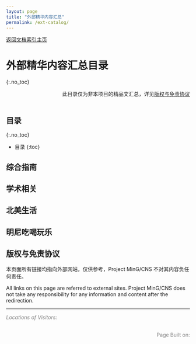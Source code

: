 ```yaml
---
layout: page
title: "外部精华内容汇总"
permalink: /ext-catalog/
---
```


<div>
<a href="http://www.mingcns.org">返回文档索引主页</a>
</div>

# 外部精华内容汇总目录
{:.no_toc}

<div align="right">
此目录仅为非本项目的精品文汇总，详见<a href="#版权与免责协议">版权与免责协议</a><br>
</div><br>

## 目录
{:.no_toc}

* 目录
{:toc}


<script type="text/javascript">
    // Redirects reader to an external site via util/redirector
    function redirect(name, link) {
        const redirectorPrefix = "https://www.mingcns.org/utils/redirector?";
        window.location.replace(
            redirectorPrefix + "name=" + encodeURI(name) + "&link=" + encodeURI(link));
    }

    // Renders single article item
    function renderListItem(item) {
        document.write(
            "<li> <p> <a href=\"#\" onclick=\"redirect('"
            + item[0]
            + "', '"
            + item[1]
            + "')\">"
            + item[0]
            + "</a> </p> </li>\n");
    }

    // Renders a list of articles
    function renderList(extCatlogList) {
        document.write("<ul>\n");
        extCatlogList.forEach(renderListItem)
        document.write("</ul>\n");
    }
</script>

## 综合指南
<script type="text/javascript">
    const generalList = [
        ["[2019-05-08][CUSAUMN] 新生指南 | Off-campus Housing", "https://mp.weixin.qq.com/s/_K-cgWjMPSH8_dD-KZyZHQ"],
        ["[2019-08-01][UMNCSSA] CSSA新生大礼包 | 99%的新生点开都流泪了", "https://mp.weixin.qq.com/s/-HDsSr8rUTzIy2HEuZZ5wg"],
        ["[2019-08-01][UMNCSSA] CSSA新生手册 | 行前准备篇", "https://mp.weixin.qq.com/s/vuSXbp57tlhQL7O3udxgHA"],
        ["[2019-08-01][UMNCSSA] CSSA新生手册 | 入学指南篇", "https://mp.weixin.qq.com/s/aEsBME0jCzmGFe3-61sY1w"],
        ["[2019-08-01][UMNCSSA] CSSA新生手册 | 学术篇", "https://mp.weixin.qq.com/s/-sqeHMCQqd2XbfThFKvz8g"],
        ["[2019-08-01][UMNCSSA] CSSA新生手册 | 生活篇", "https://mp.weixin.qq.com/s/rvpDTiANDHR2ZN7iLkwRVQ"],
        ["[2020-00-00][UMNCSSA] CSSA新生手册 | 新生手册", "https://share.weiyun.com/5pVgcAL"],
    ];

    renderList(generalList);
</script>

## 学术相关
<script type="text/javascript">
    const academyList = [
        ["[2019-04-18][UMNCSSA] CSSA干货 | LE课程都选啥？拯救你的GPA就看这一篇", "https://mp.weixin.qq.com/s/ME9Kggxbc8rsI8qybp9_-g"],
        ["[2019-04-25][UMNCSSA] CSSA干货 | 选课指南第二弹！承包你的LE～", "https://mp.weixin.qq.com/s/7gdKZqSKAvDn4MhmMVEUdg"],
        ["[2019-05-01][UMNCSSA] CSSA干货 | 选课指南第三弹来袭！", "https://mp.weixin.qq.com/s/N0wyTHZfxY_gD7gyz13MPw"],
        ["[2019-05-05][UMNCSSA] CSSA干货 | 请接收！选课指南第四期", "https://mp.weixin.qq.com/s/JOQLXEdmrhs1345kQv30eA"],
    ];

    renderList(academyList);
</script>

## 北美生活
<script type="text/javascript">
    const lifeList = [
        ["[2020-03-08][吃货小分队] 美国足不出户买菜图鉴", "https://mp.weixin.qq.com/s/ACx6m4NPONNKqPI5-hMo6Q"],
    ];

    renderList(lifeList);
</script>

## 明尼吃喝玩乐
<script type="text/javascript">
    const foodList = [
        ["[2019-07-18][GCCUMTC] 明尼美食种草之“炸鸡”！", "https://mp.weixin.qq.com/s/eIuWcqxf19G2hhQl6NtbaQ"],
    ];

    renderList(foodList);
</script>

## 版权与免责协议

本页面所有链接均指向外部网站，仅供参考，Project MinG/CNS 不对其内容负任何责任。

All links on this page are referred to external sites. Project MinG/CNS does not take any
responsibility for any information and content after the redirection.

---
_<font color="grey">Locations of Visitors: </font>_
<div style="width: 50%; ">
<script type='text/javascript' id='clustrmaps' src='//cdn.clustrmaps.com/map_v2.js?cl=ffffff&w=a&t=tt&d=6dgA5xsRget7ciqINHnS-LTZ2Bt67OdMGfiecR3Qa-8&cmo=ff7a00&cmn=ff0000&ct=ffffff&co=2d78ad'></script>
</div><br>

<div align="right" style="color: grey">
Page Built on:
<i><script type="text/javascript"> document.write(document.lastModified); </script></i>
</div>
